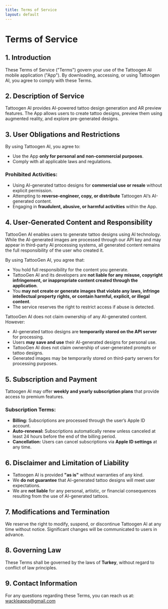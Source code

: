 ```yaml
---
title: Terms of Service
layout: default
---
```


# **Terms of Service**  

## **1. Introduction**  
These Terms of Service ("Terms") govern your use of the Tattoogen AI mobile application ("App"). By downloading, accessing, or using Tattoogen AI, you agree to comply with these Terms.  

## **2. Description of Service**  
Tattoogen AI provides AI-powered tattoo design generation and AR preview features. The App allows users to create tattoo designs, preview them using augmented reality, and explore pre-generated designs.  

## **3. User Obligations and Restrictions**  
By using Tattoogen AI, you agree to:  
- Use the App **only for personal and non-commercial purposes**.  
- Comply with all applicable laws and regulations.  

### **Prohibited Activities:**  
- Using AI-generated tattoo designs for **commercial use or resale** without explicit permission.  
- Attempting to **reverse-engineer, copy, or distribute** Tattoogen AI’s AI-generated content.  
- Engaging in **fraudulent, abusive, or harmful activities** within the App.  

## 4. User-Generated Content and Responsibility

TattooGen AI enables users to generate tattoo designs using AI technology. While the AI-generated images are processed through our API key and may appear in third-party AI processing systems, all generated content remains the full responsibility of the user who created it.

By using TattooGen AI, you agree that:
- You hold full responsibility for the content you generate.
- TattooGen AI and its developers are **not liable for any misuse, copyright infringement, or inappropriate content created through the application**.
- You **may not create or generate images that violate any laws, infringe intellectual property rights, or contain harmful, explicit, or illegal content**.
- The service reserves the right to restrict access if abuse is detected.

TattooGen AI does not claim ownership of any AI-generated content. However:
- AI-generated tattoo designs are **temporarily stored on the API server** for processing.  
- Users **may save and use** their AI-generated designs for personal use.  
- TattooGen AI does not claim ownership of user-generated prompts or tattoo designs.  
- Generated images may be temporarily stored on third-party servers for processing purposes.  

## **5. Subscription and Payment**  
Tattoogen AI may offer **weekly and yearly subscription plans** that provide access to premium features.  

### **Subscription Terms:**  
- **Billing:** Subscriptions are processed through the user’s Apple ID account.  
- **Auto-renewal:** Subscriptions automatically renew unless canceled at least 24 hours before the end of the billing period.  
- **Cancellation:** Users can cancel subscriptions via **Apple ID settings** at any time.  

## **6. Disclaimer and Limitation of Liability**  
- Tattoogen AI is provided **"as is"** without warranties of any kind.  
- We **do not guarantee** that AI-generated tattoo designs will meet user expectations.  
- We are **not liable** for any personal, artistic, or financial consequences resulting from the use of AI-generated tattoos.  

## **7. Modifications and Termination**  
We reserve the right to modify, suspend, or discontinue Tattoogen AI at any time without notice. Significant changes will be communicated to users in advance.  

## **8. Governing Law**  
These Terms shall be governed by the laws of **Turkey**, without regard to conflict of law principles.  

## **9. Contact Information**  
For any questions regarding these Terms, you can reach us at:  
[wackleapps@gmail.com](mailto:wackleapps@gmail.com) 
